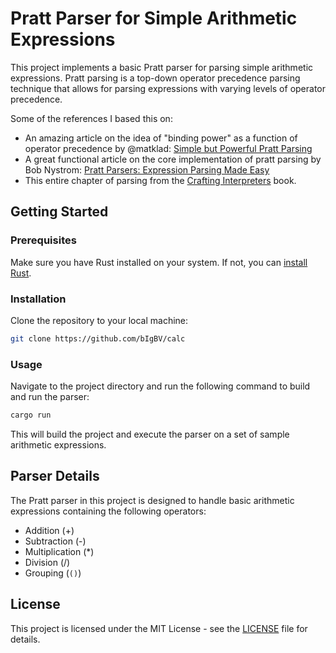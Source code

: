 # Pratt Parser for Simple Arithmetic Expressions

This project implements a basic Pratt parser for parsing simple arithmetic
expressions. Pratt parsing is a top-down operator precedence parsing technique
that allows for parsing expressions with varying levels of operator precedence.

Some of the references I based this on:

* An amazing article on the idea of "binding power" as a function of operator precedence by @matklad: [Simple but Powerful Pratt Parsing](https://matklad.github.io/2020/04/13/simple-but-powerful-pratt-parsing.html)
* A great functional article on the core implementation of pratt parsing by Bob Nystrom: [Pratt Parsers: Expression Parsing Made Easy](https://journal.stuffwithstuff.com/2011/03/19/pratt-parsers-expression-parsing-made-easy/)
* This entire chapter of parsing from the [Crafting Interpreters](http://craftinginterpreters.com/compiling-expressions.html) book.

## Getting Started

### Prerequisites

Make sure you have Rust installed on your system. If not, you can [install Rust](https://www.rust-lang.org/learn/get-started).

### Installation

Clone the repository to your local machine:

```bash
git clone https://github.com/bIgBV/calc
```

### Usage

Navigate to the project directory and run the following command to build and run the parser:

```bash
cargo run
```

This will build the project and execute the parser on a set of sample arithmetic expressions.

## Parser Details

The Pratt parser in this project is designed to handle basic arithmetic expressions containing the following operators:

- Addition (+)
- Subtraction (-)
- Multiplication (*)
- Division (/)
- Grouping (`()`)

## License

This project is licensed under the MIT License - see the [LICENSE](LICENSE) file for details.